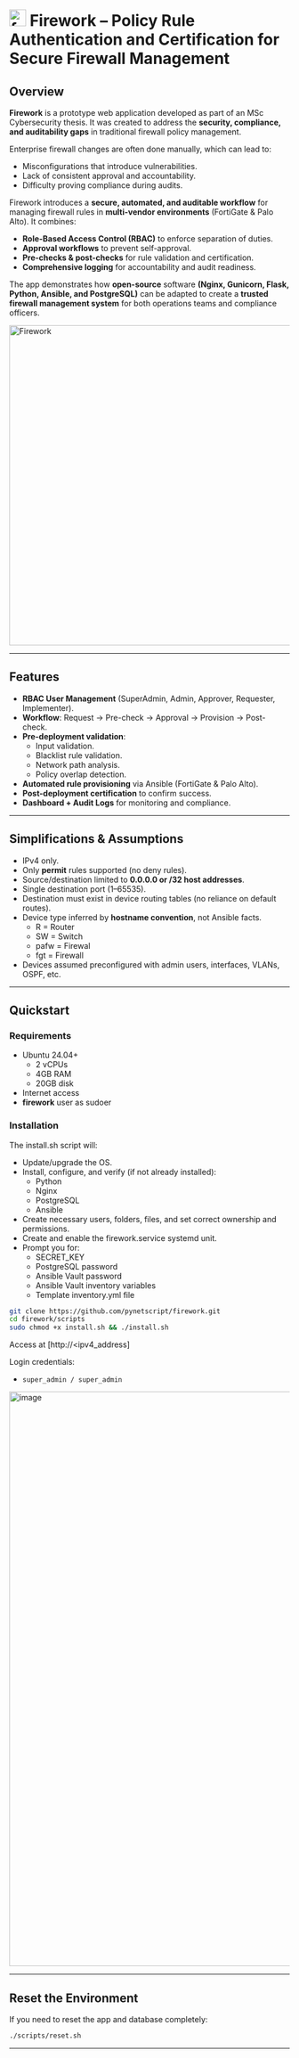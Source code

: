 # <img width="30" height="30" alt="favicon" src="https://github.com/user-attachments/assets/7c2c2f10-88b4-481d-8f05-fa4dd45754eb" /> Firework – Policy Rule Authentication and Certification for Secure Firewall Management  

## Overview  
**Firework** is a prototype web application developed as part of an MSc Cybersecurity thesis. It was created to address the **security, compliance, and auditability gaps** in traditional firewall policy management.  

Enterprise firewall changes are often done manually, which can lead to:  
- Misconfigurations that introduce vulnerabilities.  
- Lack of consistent approval and accountability.  
- Difficulty proving compliance during audits.  

Firework introduces a **secure, automated, and auditable workflow** for managing firewall rules in **multi-vendor environments** (FortiGate & Palo Alto). It combines:  
- **Role-Based Access Control (RBAC)** to enforce separation of duties.  
- **Approval workflows** to prevent self-approval.  
- **Pre-checks & post-checks** for rule validation and certification.  
- **Comprehensive logging** for accountability and audit readiness.  

The app demonstrates how **open-source** software **(Nginx, Gunicorn, Flask, Python, Ansible, and PostgreSQL)** can be adapted to create a **trusted firewall management system** for both operations teams and compliance officers.

<img width="750" height="575" alt="Firework" src="https://github.com/user-attachments/assets/31b1a401-8c7d-4d77-9d3a-003698f1ac22" />

---

## Features  
- **RBAC User Management** (SuperAdmin, Admin, Approver, Requester, Implementer).  
- **Workflow**: Request → Pre-check → Approval → Provision → Post-check.  
- **Pre-deployment validation**:
  - Input validation.
  - Blacklist rule validation.  
  - Network path analysis.  
  - Policy overlap detection.
- **Automated rule provisioning** via Ansible (FortiGate & Palo Alto).
- **Post-deployment certification** to confirm success.
- **Dashboard + Audit Logs** for monitoring and compliance.

---

## Simplifications & Assumptions  
- IPv4 only.  
- Only **permit** rules supported (no deny rules).  
- Source/destination limited to **0.0.0.0 or /32 host addresses**.  
- Single destination port (1–65535).  
- Destination must exist in device routing tables (no reliance on default routes).  
- Device type inferred by **hostname convention**, not Ansible facts.
  - R = Router
  - SW = Switch
  - pafw = Firewal
  - fgt = Firewall
- Devices assumed preconfigured with admin users, interfaces, VLANs, OSPF, etc.  

---

## Quickstart

### Requirements  
- Ubuntu 24.04+
  - 2 vCPUs
  - 4GB RAM
  - 20GB disk
- Internet access
- **firework** user as sudoer

### Installation
The install.sh script will:
- Update/upgrade the OS.
- Install, configure, and verify (if not already installed):
  - Python
  - Nginx
  - PostgreSQL
  - Ansible
- Create necessary users, folders, files, and set correct ownership and permissions.
- Create and enable the firework.service systemd unit.
- Prompt you for:
  - SECRET_KEY
  - PostgreSQL password
  - Ansible Vault password
  - Ansible Vault inventory variables
  - Template inventory.yml file

```bash
git clone https://github.com/pynetscript/firework.git
cd firework/scripts
sudo chmod +x install.sh && ./install.sh
```

Access at [http://<ipv4_address]

Login credentials:
- `super_admin / super_admin`

<img width="1920" height="1032" alt="image" src="https://github.com/user-attachments/assets/adc9e3ba-7d86-4c75-a2b9-f9aaeded9159" />

---

## Reset the Environment  
If you need to reset the app and database completely:

```bash
./scripts/reset.sh
```

---
